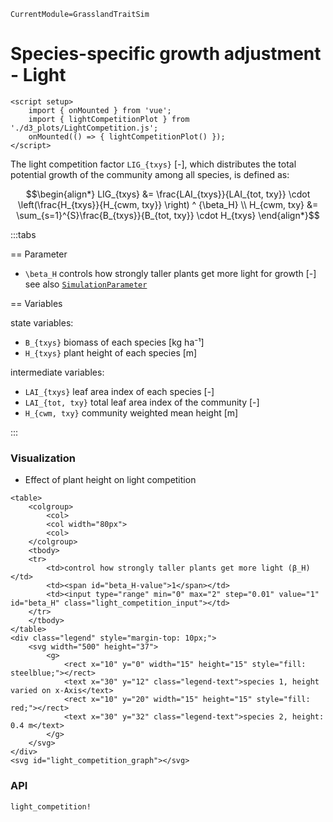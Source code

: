 ```@meta
CurrentModule=GrasslandTraitSim
```

# Species-specific growth adjustment - Light

```@raw html
<script setup>
    import { onMounted } from 'vue';
    import { lightCompetitionPlot } from './d3_plots/LightCompetition.js';
    onMounted(() => { lightCompetitionPlot() });
</script>
```

The light competition factor ``LIG_{txys}`` [-], which distributes the total potential growth of the community among all species, is defined as:
```math
\begin{align*}
    LIG_{txys} &= \frac{LAI_{txys}}{LAI_{tot, txy}} \cdot \left(\frac{H_{txys}}{H_{cwm, txy}} \right) ^ {\beta_H} \\
    H_{cwm, txy} &= \sum_{s=1}^{S}\frac{B_{txys}}{B_{tot, txy}} \cdot H_{txys}
\end{align*}
```

:::tabs

== Parameter

- ``\beta_H`` controls how strongly taller plants get more light for growth [-]
see also [`SimulationParameter`](@ref)

== Variables

state variables:
- ``B_{txys}`` biomass of each species [kg ha⁻¹]
- ``H_{txys}`` plant height of each species [m]

intermediate variables:
- ``LAI_{txys}`` leaf area index of each species [-]
- ``LAI_{tot, txy}`` total leaf area index of the community [-]
- ``H_{cwm, txy}`` community weighted mean height [m]

:::


### Visualization

- Effect of plant height on light competition

```@raw html
<table>
    <colgroup>
        <col>
        <col width="80px">
        <col>
    </colgroup>
    <tbody>
    <tr>
        <td>control how strongly taller plants get more light (β_H)</td>
        <td><span id="beta_H-value">1</span></td>
        <td><input type="range" min="0" max="2" step="0.01" value="1" id="beta_H" class="light_competition_input"></td>
    </tr>
    </tbody>
</table>
<div class="legend" style="margin-top: 10px;">
    <svg width="500" height="37">
        <g>
            <rect x="10" y="0" width="15" height="15" style="fill: steelblue;"></rect>
            <text x="30" y="12" class="legend-text">species 1, height varied on x-Axis</text>
            <rect x="10" y="20" width="15" height="15" style="fill: red;"></rect>
            <text x="30" y="32" class="legend-text">species 2, height: 0.4 m</text>
        </g>
    </svg>
</div>
<svg id="light_competition_graph"></svg>
```


### API
```@docs	
light_competition!
```